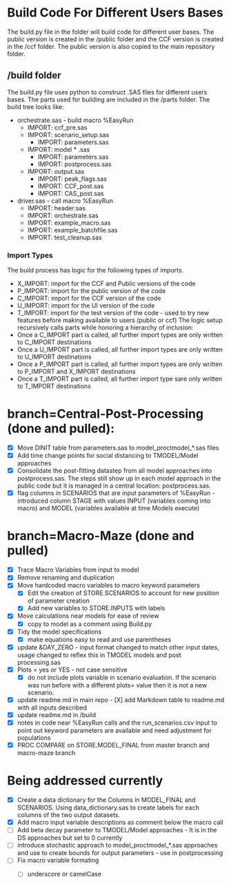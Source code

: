 # Build Code For Different Users Bases
The build.py file in the folder will build code for different user bases.  The public version is created in the /public folder and the CCF version is created in the /ccf folder.  The public version is also copied to the main repository folder.

## /build folder
The build.py file uses python to construct .SAS files for different users bases.  The parts used for building are included in the /parts folder.  The build tree looks like:
- orchestrate.sas - build macro %EasyRun
    - IMPORT: ccf_pre.sas
    - IMPORT: scenario_setup.sas
        - IMPORT: parameters.sas
    - IMPORT: model * .sas
        - IMPORT: parameters.sas
        - IMPORT: postprocess.sas
    - IMPORT: output.sas
        - IMPORT: peak_flags.sas
        - IMPORT: CCF_post.sas
        - IMPORT: CAS_post.sas
- driver.sas - call macro %EasyRun
    - IMPORT: header.sas
    - IMPORT: orchestrate.sas
    - IMPORT: example_macro.sas
    - IMPORT: example_batchfile.sas
    - IMPORT: test_cleanup.sas

### Import Types
The build process has logic for the following types of imports.  
- X_IMPORT: import for the CCF and Public versions of the code
- P_IMPORT: import for the public version of the code
- C_IMPORT: import for the CCF version of the code
- U_IMPORT: import for the UI version of the code
- T_IMPORT: import for the test version of the code - used to try new features before making available to users (public or ccf)
The logic setup recursively calls parts while honoring a hierarchy of inclusion: 
- Once a C_IMPORT part is called, all further import types are only written to C_IMPORT destinations
- Once a U_IMPORT part is called, all further import types are only written to U_IMPORT destinations
- Once a P_IMPORT part is called, all further import types are only written to P_IMPORT and X_IMPORT destinations
- Once a T_IMPORT part is called, all further import type sare only written to T_IMPORT destinations

# branch=Central-Post-Processing (done and pulled):
- [X] Move DINIT table from parameters.sas to model_proctmodel_*.sas files
- [X] Add time change points for social distancing to TMODEL/Model approaches
- [X] Consolidate the post-fitting datastep from all model approaches into postprocess.sas.  The steps still show up in each model approach in the public code but it is managed in a central location: postprocess.sas.
- [X] flag columns in SCENARIOS that are input parameters of %EasyRun - introduced column STAGE with values INPUT (variables coming into macro) and MODEL (variables available at time Models execute)

# branch=Macro-Maze (done and pulled)
- [X] Trace Macro Variables from input to model
- [X] Remove renaming and duplication
- [X] Move hardcoded macro variables to macro keyword parameters
    - [X] Edit the creation of STORE.SCENARIOS to account for new position of parameter creation
    - [X] Add new variables to STORE.INPUTS with labels
- [X] Move calculations near models for ease of review
    - [X] copy to model as a comment using Build.py
- [X] Tidy the model specifications
    - [X] make equations easy to read and use parentheses 
- [X] update &DAY_ZERO - input format changed to match other input dates, usage changed to reflex this in TMODEL models and post processing.sas
- [X] Plots = yes or YES - not case sensitive
    - [X] do not include plots variable in scenario evaluation.  If the scenario was run before with a different plots= value then it is not a new scenario.
- [X] update readme.md in main repo
        - [X] add Markdown table to readme.md with all inputs described
- [X] update readme.md in /build
- [X] notes in code near %EasyRun calls and the run_scenarios.csv input to point out keyword parameters are available and need adjustment for populations
- [X] PROC COMPARE on STORE.MODEL_FINAL from master branch and macro-maze branch

# Being addressed currently
- [X] Create a data dictionary for the Columns in MODEL_FINAL and SCENARIOS.  Using data_dictionary.sas to create labels for each columns of the two output datasets.
- [X] Add macro input variable descriptions as comment below the macro call
- [ ] Add beta decay parameter to TMODEL/Model approaches - It is in the DS approaches but set to 0 currently
- [ ] introduce stochastic approach to model_proctmodel_*.sas approaches and use to create bounds for output parameters - use in postprocessing
- [ ] Fix macro variable formating
    - [ ] underscore or camelCase



